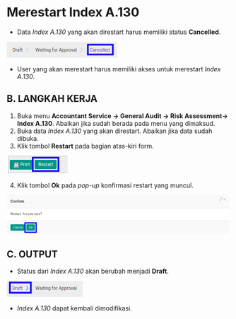 # Merestart Index A.130

* Data *Index A.130* yang akan direstart harus memiliki status **Cancelled**.

![](../../../img/index-a130/status-cancelled.png)

* User yang akan merestart harus memiliki akses untuk merestart *Index A.130*.

## B. LANGKAH KERJA

1. Buka menu **Accountant Service -> General Audit -> Risk Assessment-> Index A.130**. Abaikan jika sudah berada pada menu yang dimaksud.
2. Buka data *Index A.130* yang akan direstart. Abaikan jika data sudah dibuka.
3. Klik tombol **Restart** pada bagian atas-kiri form.

![](../../../img/index-a130/tombol-restart.png)

4. Klik tombol **Ok** pada *pop-up* konfirmasi restart yang muncul.

![](../../../img/index-a130/pop-up-konfirmasi-restart.png)

## C. OUTPUT

* Status dari *Index A.130* akan berubah menjadi **Draft**.

![](../../../img/index-a130/status-draft.png)

* *Index A.130* dapat kembali dimodifikasi.
